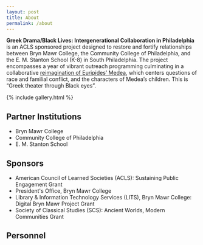 ```yaml
---
layout: post
title: About
permalink: /about
---
```


**Greek Drama/Black Lives: Intergenerational Collaboration in Philadelphia** is an ACLS sponsored project designed to restore and fortify relationships between Bryn Mawr College, the Community College of Philadelphia, and the E. M. Stanton School (K-8) in South Philadelphia. The project encompasses a year of vibrant outreach programming culminating in a collaborative [reimagination of Euripides’ Medea](play), which centers questions of race and familial conflict, and the characters of Medea’s children. This is “Greek theater through Black eyes”.

{% include gallery.html %}

## Partner Institutions

- Bryn Mawr College
- Community College of Philadelphia
- E. M. Stanton School

## Sponsors

- American Council of Learned Societies (ACLS): Sustaining Public Engagement Grant
- President's Office, Bryn Mawr College
- Library & Information Technology Services (LITS), Bryn Mawr College: Digital Bryn Mawr Project Grant
- Society of Classical Studies (SCS): Ancient Worlds, Modern Communities Grant

## Personnel
